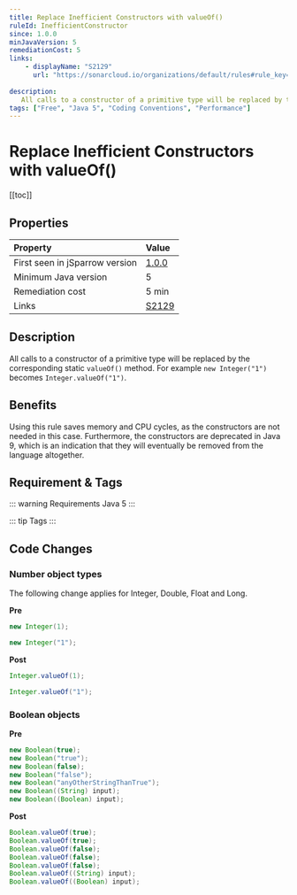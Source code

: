 ```yaml
---
title: Replace Inefficient Constructors with valueOf()
ruleId: InefficientConstructor
since: 1.0.0
minJavaVersion: 5
remediationCost: 5
links:
    - displayName: "S2129"
      url: "https://sonarcloud.io/organizations/default/rules#rule_key=squid%3AS2129"
    
description:
   All calls to a constructor of a primitive type will be replaced by the corresponding static 'valueOf()' method. For example 'new Integer("1")' becomes 'Integer.valueOf("1")'.
tags: ["Free", "Java 5", "Coding Conventions", "Performance"]
---
```


# Replace Inefficient Constructors with valueOf()

[[toc]]

## Properties

| Property                        | Value |
|:------------------------------- |:----- |
| First seen in jSparrow version  | [1.0.0](/eclipse/release-notes.html#_1-0-0) |
| Minimum Java version            | 5     |
| Remediation cost                | 5 min |
| Links                           | [S2129](https://sonarcloud.io/organizations/default/rules#rule_key=squid%3AS2129) |

## Description

All calls to a constructor of a primitive type will be replaced by the corresponding static `valueOf()` method. For example `new Integer("1")` becomes `Integer.valueOf("1")`.

## Benefits

Using this rule saves memory and CPU cycles, as the constructors are not needed in this case. Furthermore, the constructors are deprecated in Java 9, which is an indication that they will eventually be removed from the language altogether.

## Requirement & Tags

::: warning Requirements
Java 5
:::

::: tip Tags
<TagLinks />
:::

## Code Changes

### Number object types

The following change applies for Integer, Double, Float and Long.

__Pre__

```java
new Integer(1);

new Integer("1");
```

__Post__

```java
Integer.valueOf(1);

Integer.valueOf("1");
```

### Boolean objects

__Pre__

```java
new Boolean(true);
new Boolean("true");
new Boolean(false);
new Boolean("false");
new Boolean("anyOtherStringThanTrue");
new Boolean((String) input);
new Boolean((Boolean) input);
```

__Post__

```java
Boolean.valueOf(true);
Boolean.valueOf(true);
Boolean.valueOf(false);
Boolean.valueOf(false);
Boolean.valueOf(false);
Boolean.valueOf((String) input);
Boolean.valueOf((Boolean) input);
```

<VersionNotice />

